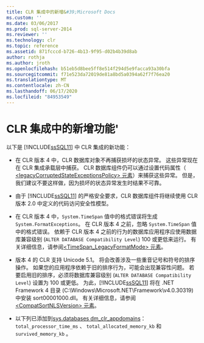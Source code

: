 ```yaml
---
title: CLR 集成中的新增&#39;Microsoft Docs
ms.custom: ''
ms.date: 03/06/2017
ms.prod: sql-server-2014
ms.reviewer: ''
ms.technology: clr
ms.topic: reference
ms.assetid: 871fcccd-b726-4b13-9f95-d02b4b39d8ab
author: rothja
ms.author: jroth
ms.openlocfilehash: b51eb5d8bee5ff8e514f294d5e9facca93a30bfa
ms.sourcegitcommit: f71e523da72019de81a8bd5a0394a62f7f76ea20
ms.translationtype: MT
ms.contentlocale: zh-CN
ms.lasthandoff: 06/17/2020
ms.locfileid: "84953549"
---
```

# <a name="what39s-new-in-clr-integration"></a>CLR 集成中的新增功能&#39;
  以下是 [!INCLUDE[ssSQL11](../../../includes/sssql11-md.md)] 中 CLR 集成的新功能：  
  
-   在 CLR 版本 4 中，CLR 数据库对象不再捕获损坏的状态异常。 这些异常现在在 CLR 集成承载层中捕获。 CLR 数据库组件仍可以通过设置代码属性（[ \<legacyCorruptedStateExceptionsPolicy> 元素](https://go.microsoft.com/fwlink/?LinkId=204954)）来捕获这些异常。 但是，我们建议不要这样做，因为损坏的状态异常发生时结果不可靠。  
  
-   由于 [!INCLUDE[ssSQL11](../../../includes/sssql11-md.md)] 的严格安全要求，CLR 数据库组件将继续使用 CLR 版本 2.0 中定义的代码访问安全性模型。  
  
-   在 CLR 版本 4 中，`System.TimeSpan` 值中的格式错误将生成 `System.FormatExceptions`。 在 CLR 版本 4 之前，忽略 `System.TimeSpan` 值中的格式错误。 依赖于 CLR 版本 4 之前的行为的数据库应用程序应使用数据库兼容级别 (`ALTER DATABASE Compatibility Level`) 100 或更低来运行。 有关详细信息，请参阅[<TimeSpan_LegacyFormatMode> 元素](https://go.microsoft.com/fwlink/?LinkId=205109)。  
  
-   版本 4 的 CLR 支持 Unicode 5.1。 将会改善涉及一些重音记号和符号的排序操作。 如果您的应用程序依赖于旧的排序行为，可能会出现兼容性问题。 若要启用旧的排序，必须将数据库兼容级别 (`ALTER DATABASE Compatibility Level`) 设置为 100 或更低。 为此，[!INCLUDE[ssSQL11](../../../includes/sssql11-md.md)] 将在 .NET Framework 4 目录 (C:\Windows\Microsoft.NET\Framework\v4.0.30319) 中安装 sort00001000.dll。 有关详细信息，请参阅 [\<CompatSortNLSVersion> 元素](https://go.microsoft.com/fwlink/?LinkId=205110)。  
  
-   以下列已添加到[sys.databases dm_clr_appdomains](/sql/relational-databases/system-dynamic-management-views/sys-dm-clr-appdomains-transact-sql)： `total_processor_time_ms` 、 `total_allocated_memory_kb` 和 `survived_memory_kb` 。  
  
  
